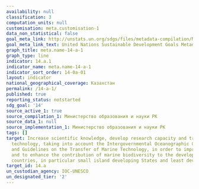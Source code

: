 ```yaml
---
availability: null
classification: 3
computation_units: null
customisation: meta.customisation-1
data_non_statistical: false
goal_meta_link: http://unstats.un.org/sdgs/files/metadata-compilation/Metadata-Goal-14.pdf
goal_meta_link_text: United Nations Sustainable Development Goals Metadata (pdf 288kB)
graph_title: meta.name-14-a-1
graph_type: line
indicator: 14.a.1
indicator_name: meta.name-14-a-1
indicator_sort_order: 14-0a-01
layout: indicator
national_geographical_coverage: Казахстан
permalink: /14-a-1/
published: true
reporting_status: notstarted
sdg_goal: '14'
source_active_1: true
source_compilation_1: Министерство образования и науки РК
source_data_1: null
source_implementation_1: Министерство образования и науки РК
tags: []
target: Increase scientific knowledge, develop research capacity and transfer marine
  technology, taking into account the Intergovernmental Oceanographic Commission Criteria
  and Guidelines on the Transfer of Marine Technology, in order to improve ocean health
  and to enhance the contribution of marine biodiversity to the development of developing
  countries, in particular small island developing States and least developed countries
target_id: 14.a
un_custodian_agency: IOC-UNESCO
un_designated_tier: '2'
---
```

